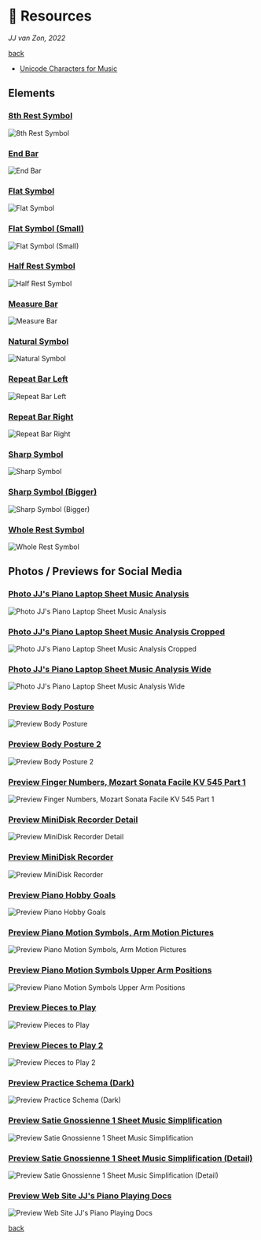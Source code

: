 🔧 Resources
=============

*JJ van Zon, 2022*

[back](../README.md)

- [Unicode Characters for Music](unicode-characters-for-music.md)

Elements
--------

### [8th Rest Symbol](8th-rest-symbol.png)

![8th Rest Symbol](8th-rest-symbol.png)

### [End Bar](end-bar.png)

![End Bar](end-bar.png)

### [Flat Symbol](flat-symbol.png)

![Flat Symbol](flat-symbol.png)

### [Flat Symbol (Small)](flat-symbol-small.png)

![Flat Symbol (Small)](flat-symbol-small.png)

### [Half Rest Symbol](half-rest-symbol.png)

![Half Rest Symbol](half-rest-symbol.png)

### [Measure Bar](measure-bar.png)

![Measure Bar](measure-bar.png)

### [Natural Symbol](natural-symbol.png)

![Natural Symbol](natural-symbol.png)

### [Repeat Bar Left](repeat-bar-left.png)

![Repeat Bar Left](repeat-bar-left.png)

### [Repeat Bar Right](repeat-bar-right.png)

![Repeat Bar Right](repeat-bar-right.png)

### [Sharp Symbol](sharp-symbol.png)

![Sharp Symbol](sharp-symbol.png)

### [Sharp Symbol (Bigger)](sharp-symbol-bigger.png)

![Sharp Symbol (Bigger)](sharp-symbol-bigger.png)

### [Whole Rest Symbol](whole-rest-symbol.png)

![Whole Rest Symbol](whole-rest-symbol.png)

Photos / Previews for Social Media
----------------------------------

### [Photo JJ's Piano Laptop Sheet Music Analysis](photo-jjs-piano-laptop-sheet-music-analysis.jpg)

![Photo JJ's Piano Laptop Sheet Music Analysis](photo-jjs-piano-laptop-sheet-music-analysis.jpg)

### [Photo JJ's Piano Laptop Sheet Music Analysis Cropped](photo-jjs-piano-laptop-sheet-music-analysis-cropped.jpg)

![Photo JJ's Piano Laptop Sheet Music Analysis Cropped](photo-jjs-piano-laptop-sheet-music-analysis-cropped.jpg)

### [Photo JJ's Piano Laptop Sheet Music Analysis Wide](photo-jjs-piano-laptop-sheet-music-analysis-wide.jpg)

![Photo JJ's Piano Laptop Sheet Music Analysis Wide](photo-jjs-piano-laptop-sheet-music-analysis-wide.jpg)

### [Preview Body Posture](preview-body-posture.png)

![Preview Body Posture](preview-body-posture.png)

### [Preview Body Posture 2](preview-body-posture-2.png)

![Preview Body Posture 2](preview-body-posture-2.png)

### [Preview Finger Numbers, Mozart Sonata Facile KV 545 Part 1](preview-finger-numbers-mozart-sonata-facile-part-1.jpg)

![Preview Finger Numbers, Mozart Sonata Facile KV 545 Part 1](preview-finger-numbers-mozart-sonata-facile-part-1.jpg)

### [Preview MiniDisk Recorder Detail](preview-mini-disk-recorder-detail.jpeg)

![Preview MiniDisk Recorder Detail](preview-mini-disk-recorder-detail.jpeg)

### [Preview MiniDisk Recorder](preview-mini-disk-recorder.jpeg)

![Preview MiniDisk Recorder](preview-mini-disk-recorder.jpeg)

### [Preview Piano Hobby Goals](preview-piano-hobby-goals.png)

![Preview Piano Hobby Goals](preview-piano-hobby-goals.png)

### [Preview Piano Motion Symbols, Arm Motion Pictures](preview-piano-motion-symbols-arm-motion-pictures.png)

![Preview Piano Motion Symbols, Arm Motion Pictures](preview-piano-motion-symbols-arm-motion-pictures.png)

### [Preview Piano Motion Symbols Upper Arm Positions](preview-piano-motion-symbols-upper-arm-positions.png)

![Preview Piano Motion Symbols Upper Arm Positions](preview-piano-motion-symbols-upper-arm-positions.png)

### [Preview Pieces to Play](preview-pieces-to-play.png)

![Preview Pieces to Play](preview-pieces-to-play.png)

### [Preview Pieces to Play 2](preview-pieces-to-play-2.png)

![Preview Pieces to Play 2](preview-pieces-to-play-2.png)

### [Preview Practice Schema (Dark)](preview-practice-schema-dark.png)

![Preview Practice Schema (Dark)](preview-practice-schema-dark.png)

### [Preview Satie Gnossienne 1 Sheet Music Simplification](preview-satie-gnossienne-1-sheet-music-simplification.jpg)

![Preview Satie Gnossienne 1 Sheet Music Simplification](preview-satie-gnossienne-1-sheet-music-simplification.jpg)

### [Preview Satie Gnossienne 1 Sheet Music Simplification (Detail)](preview-satie-gnossienne-1-sheet-music-simplification-detail.png)

![Preview Satie Gnossienne 1 Sheet Music Simplification (Detail)](preview-satie-gnossienne-1-sheet-music-simplification-detail.png)

### [Preview Web Site JJ's Piano Playing Docs](preview-web-site-jjs-piano-playing-docs.png)

![Preview Web Site JJ's Piano Playing Docs](preview-web-site-jjs-piano-playing-docs.png)

[back](../README.md)
